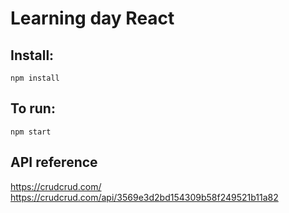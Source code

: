 # Learning day React

## Install:
```
npm install
```

## To run:
```
npm start
```

## API reference
https://crudcrud.com/
https://crudcrud.com/api/3569e3d2bd154309b58f249521b11a82